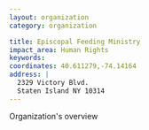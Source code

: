 ```yaml
---
layout: organization
category: organization

title: Episcopal Feeding Ministry
impact_area: Human Rights
keywords: 
coordinates: 40.611279,-74.14164
address: |
  2329 Victory Blvd.
  Staten Island NY 10314
---
```

Organization's overview
